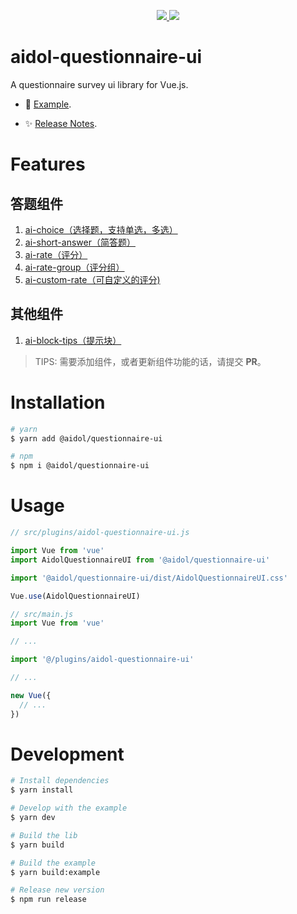 <p align="center">
  <a href="https://www.npmjs.org/package/@aidol/questionnaire-ui">
    <img src="https://img.shields.io/npm/v/@aidol/questionnaire-ui.svg">
  </a>
  <a href="https://npmcharts.com/compare/@aidol/questionnaire-ui?minimal=true">
    <img src="https://img.shields.io/npm/dm/@aidol/questionnaire-ui.svg">
  </a>
  <br>
</p>

# aidol-questionnaire-ui

A questionnaire survey ui library for Vue.js.

- :book: [Example](https://hongwenqing.com/aidol-questionnaire-ui/).

- ✨ [Release Notes](./CHANGELOG.md).


# Features

## 答题组件

1. [ai-choice（选择题，支持单选，多选）](./docs/ai-choice.md)
2. [ai-short-answer（简答题）](./docs/ai-short-answer.md)
3. [ai-rate（评分）](./docs/ai-rate.md)
4. [ai-rate-group（评分组）](./docs/ai-rate-group.md)
5. [ai-custom-rate（可自定义的评分)](./docs/ai-custom-rate.md)


## 其他组件

1. [ai-block-tips（提示块）](./docs/ai-block-tips.md)

> TIPS: 需要添加组件，或者更新组件功能的话，请提交 **PR**。

# Installation

``` bash
# yarn
$ yarn add @aidol/questionnaire-ui

# npm
$ npm i @aidol/questionnaire-ui
```

# Usage

``` js
// src/plugins/aidol-questionnaire-ui.js

import Vue from 'vue'
import AidolQuestionnaireUI from '@aidol/questionnaire-ui'

import '@aidol/questionnaire-ui/dist/AidolQuestionnaireUI.css'

Vue.use(AidolQuestionnaireUI)
```

``` js
// src/main.js
import Vue from 'vue'

// ...

import '@/plugins/aidol-questionnaire-ui'

// ...

new Vue({
  // ...
})
```

# Development

```bash
# Install dependencies
$ yarn install

# Develop with the example
$ yarn dev

# Build the lib
$ yarn build

# Build the example
$ yarn build:example

# Release new version
$ npm run release
```
